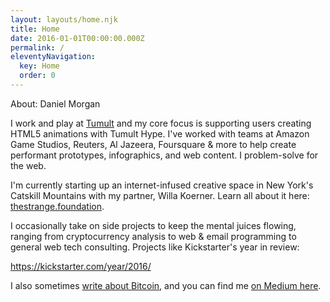 ```yaml
---
layout: layouts/home.njk
title: Home
date: 2016-01-01T00:00:00.000Z
permalink: /
eleventyNavigation:
  key: Home
  order: 0
---
```

 
About: Daniel Morgan
 
I work and play at [Tumult](http://tumult.com) and my core focus is supporting users creating HTML5 animations with Tumult Hype. I've worked with teams at Amazon Game Studios, Reuters, Al Jazeera, Foursquare & more to help create performant prototypes, infographics, and web content. I problem-solve for the web.

I'm currently starting up an internet-infused creative space in New York's Catskill Mountains with my partner, Willa Koerner. Learn all about it here: [thestrange.foundation](https://thestrange.foundation).

I occasionally take on side projects to keep the mental juices flowing, ranging from cryptocurrency analysis to web & email programming to general web tech consulting. Projects like Kickstarter's year in review:

https://kickstarter.com/year/2016/

I also sometimes [write about Bitcoin](https://rememberi.es/index.php?/essays/2017/12/the-great-bitcoin-scaling-debate-a-timeline/), and you can find me [on Medium here](https://medium.com/@danielmorgan).

